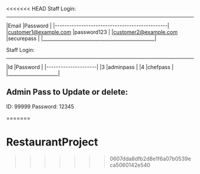 <<<<<<< HEAD
Staff Login:
 _______________________________________________
|Email                     |Password            |
|-----------------------------------------------|
|customer1@example.com     |password123         |
|customer2@example.com     |securepass          |
|_______________________________________________|

Staff Login:
 _____________________
|Id    |Password      |
|---------------------|
|3     |adminpass     |
|4     |chefpass      |
|_____________________|


Admin Pass to Update or delete:
-------------------------------
ID:  99999
Password: 12345

=======
# RestaurantProject
>>>>>>> 0607dda8dfb2d8e1f6a07b0539eca5060142e540
